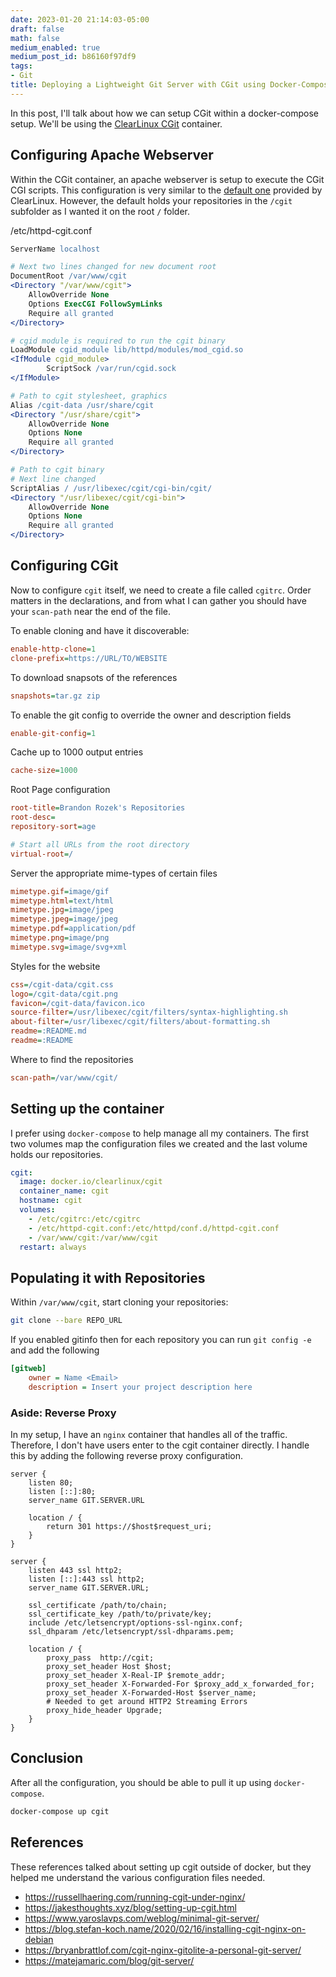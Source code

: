 ```yaml
---
date: 2023-01-20 21:14:03-05:00
draft: false
math: false
medium_enabled: true
medium_post_id: b86160f97df9
tags:
- Git
title: Deploying a Lightweight Git Server with CGit using Docker-Compose
---
```


In this post, I'll talk about how we can setup CGit within a docker-compose setup. We'll be using the [ClearLinux CGit](https://hub.docker.com/r/clearlinux/cgit) container.

## Configuring Apache Webserver

Within the CGit container, an apache webserver is setup to execute the CGit CGI scripts. This configuration is very similar to the [default one](https://github.com/clearlinux/dockerfiles/blob/256680f7c6be8423081e67153de0bff1206f6b63/cgit/httpd-cgit.conf) provided by ClearLinux. However, the default holds your repositories in the `/cgit` subfolder as I wanted it on the root `/` folder.

/etc/httpd-cgit.conf

```apache
ServerName localhost

# Next two lines changed for new document root
DocumentRoot /var/www/cgit
<Directory "/var/www/cgit">
    AllowOverride None
    Options ExecCGI FollowSymLinks
    Require all granted
</Directory>

# cgid module is required to run the cgit binary
LoadModule cgid_module lib/httpd/modules/mod_cgid.so
<IfModule cgid_module>
        ScriptSock /var/run/cgid.sock
</IfModule>

# Path to cgit stylesheet, graphics
Alias /cgit-data /usr/share/cgit
<Directory "/usr/share/cgit">
    AllowOverride None
    Options None
    Require all granted
</Directory>

# Path to cgit binary
# Next line changed
ScriptAlias / /usr/libexec/cgit/cgi-bin/cgit/
<Directory "/usr/libexec/cgit/cgi-bin">
    AllowOverride None
    Options None
    Require all granted
</Directory>
```

## Configuring CGit

Now to configure `cgit` itself, we need to create a file called `cgitrc`. Order matters in the declarations, and from what I can gather you should have your `scan-path` near the end of the file.

To enable cloning and have it discoverable:
```ini
enable-http-clone=1
clone-prefix=https://URL/TO/WEBSITE
```

To download snapsots of the references
```ini
snapshots=tar.gz zip
```

To enable the git config to override the owner and description fields
```ini
enable-git-config=1
```

Cache up to 1000 output entries
```ini
cache-size=1000
```

Root Page configuration
```ini
root-title=Brandon Rozek's Repositories
root-desc=
repository-sort=age

# Start all URLs from the root directory
virtual-root=/
```

Server the appropriate mime-types of certain files
```ini
mimetype.gif=image/gif
mimetype.html=text/html
mimetype.jpg=image/jpeg
mimetype.jpeg=image/jpeg
mimetype.pdf=application/pdf
mimetype.png=image/png
mimetype.svg=image/svg+xml
```

Styles for the website
```ini
css=/cgit-data/cgit.css
logo=/cgit-data/cgit.png
favicon=/cgit-data/favicon.ico
source-filter=/usr/libexec/cgit/filters/syntax-highlighting.sh
about-filter=/usr/libexec/cgit/filters/about-formatting.sh
readme=:README.md
readme=:README
```

Where to find the repositories

```ini
scan-path=/var/www/cgit/
```

## Setting up the container

I prefer using `docker-compose` to help manage all my containers. The first two volumes map the configuration files we created and the last volume holds our repositories.


```yaml
cgit:
  image: docker.io/clearlinux/cgit
  container_name: cgit
  hostname: cgit
  volumes:
    - /etc/cgitrc:/etc/cgitrc
    - /etc/httpd-cgit.conf:/etc/httpd/conf.d/httpd-cgit.conf
    - /var/www/cgit:/var/www/cgit
  restart: always
```

## Populating it with Repositories

Within `/var/www/cgit`, start cloning your repositories:

```bash
git clone --bare REPO_URL
```

If you enabled gitinfo then for each repository you can run `git config -e` and add the following

```ini
[gitweb]
	owner = Name <Email>
	description = Insert your project description here
```

### Aside: Reverse Proxy
In my setup, I have an `nginx` container that handles all of the traffic. Therefore, I don't have users enter to the cgit container directly. I handle this by adding the following reverse proxy configuration.
```nginx
server {
    listen 80;
    listen [::]:80;
    server_name GIT.SERVER.URL

    location / {
        return 301 https://$host$request_uri;
    }
}

server {
    listen 443 ssl http2;
    listen [::]:443 ssl http2;
    server_name GIT.SERVER.URL;

    ssl_certificate /path/to/chain;
    ssl_certificate_key /path/to/private/key;
    include /etc/letsencrypt/options-ssl-nginx.conf;
    ssl_dhparam /etc/letsencrypt/ssl-dhparams.pem;

    location / {
        proxy_pass  http://cgit;
        proxy_set_header Host $host;
        proxy_set_header X-Real-IP $remote_addr;
        proxy_set_header X-Forwarded-For $proxy_add_x_forwarded_for;
        proxy_set_header X-Forwarded-Host $server_name;
       	# Needed to get around HTTP2 Streaming Errors
        proxy_hide_header Upgrade;
    }
}
```

## Conclusion

After all the configuration, you should be able to pull it up using `docker-compose`.

```bash
docker-compose up cgit
```

## References

These references talked about setting up cgit outside of docker, but they helped me understand the various configuration files needed.

- https://russellhaering.com/running-cgit-under-nginx/
- https://jakesthoughts.xyz/blog/setting-up-cgit.html
- https://www.yaroslavps.com/weblog/minimal-git-server/
- https://blog.stefan-koch.name/2020/02/16/installing-cgit-nginx-on-debian
- https://bryanbrattlof.com/cgit-nginx-gitolite-a-personal-git-server/
- https://matejamaric.com/blog/git-server/